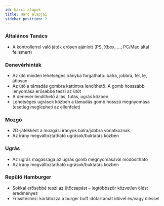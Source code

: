 ```yaml
---
id: harci alapok
title: Harc alapjai
sidebar_position: 2
---
```


### Általános Tanács

- A kontrollerrel való játék erősen ajánlott (PS, Xbox, …, PC/Mac által felismert)

### Denevérhinták

- Az ütő minden lehetséges irányba forgatható: balra, jobbra, fel, le, átlósan
- Az ütő a támadás gombra kattintva lendíthető. A gomb hosszabb lenyomása erősebbé teszi az ütőt
- A denevér lendíthető állás, futás, ugrás közben
- Lehetséges ugrások közben a támadás gomb hosszú megnyomása (esetleg meglepheti az ellenfelet)

### Mozgó

- 2D-játékként a mozgási irányok balra/jobbra vonatkoznak
- Az irány megváltoztatható ugrások/buktatás közben

### Ugrás

- Az ugrás magassága az ugrás gomb megnyomásával módosítható
- Az irány megváltoztatható ugrások/buktatás közben

### Repülő Hamburger

- Sokkal erősebbé teszi az ütőcsapást – legtöbbször közvetlen ölést eredményez
- Frissítéshez: korlátozza a burger buff időtartamát idővel és/vagy öléssel
